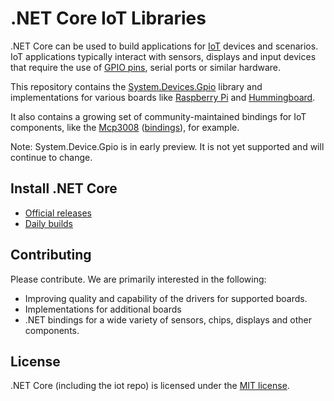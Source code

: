 # .NET Core IoT Libraries

.NET Core can be used to build applications for [IoT](https://en.wikipedia.org/wiki/Internet_of_things) devices and scenarios. IoT applications typically interact with sensors, displays and input devices that require the use of [GPIO pins](https://en.wikipedia.org/wiki/General-purpose_input/output), serial ports or similar hardware.

This repository contains the [System.Devices.Gpio](https://dotnet.myget.org/feed/dotnet-corefxlab/package/nuget/System.Devices.Gpio) library and implementations for various boards like [Raspberry Pi](https://www.raspberrypi.org/) and [Hummingboard](https://www.solid-run.com/nxp-family/hummingboard/).

It also contains a growing set of community-maintained bindings for IoT components, like the [Mcp3008](https://www.adafruit.com/product/856) ([bindings](src/Mcp3008/Mcp3008.cs)), for example.

Note: System.Device.Gpio is in early preview. It is not yet supported and will continue to change.

## Install .NET Core

* [Official releases](https://www.microsoft.com/net/download)
* [Daily builds](https://github.com/dotnet/core/blob/master/daily-builds.md)

## Contributing

Please contribute. We are primarily interested in the following:

* Improving quality and capability of the drivers for supported boards.
* Implementations for additional boards
* .NET bindings for a wide variety of sensors, chips, displays and other components.

## License

.NET Core (including the iot repo) is licensed under the [MIT license](LICENSE).

